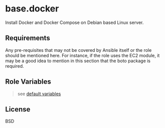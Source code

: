 base.docker
===========

Install Docker and Docker Compose on Debian based Linux server.

Requirements
------------

Any pre-requisites that may not be covered by Ansible itself or the role should
be mentioned here. For instance, if the role uses the EC2 module, it may be a
good idea to mention in this section that the boto package is required.

Role Variables
--------------

> see [default variables](./defaults/main.yml)

License
-------

BSD
